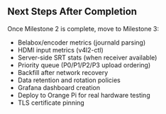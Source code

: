 ## Next Steps After Completion

Once Milestone 2 is complete, move to Milestone 3:
- Belabox/encoder metrics (journald parsing)
- HDMI input metrics (v4l2-ctl)
- Server-side SRT stats (when receiver available)
- Priority queue (P0/P1/P2/P3 upload ordering)
- Backfill after network recovery
- Data retention and rotation policies
- Grafana dashboard creation
- Deploy to Orange Pi for real hardware testing
- TLS certificate pinning

